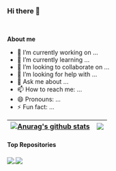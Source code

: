 ### Hi there 👋

<br />

**About me**

- 🔭 I’m currently working on ...
- 🌱 I’m currently learning ...
- 👯 I’m looking to collaborate on ...
- 🤔 I’m looking for help with ...
- 💬 Ask me about ...
- 📫 How to reach me: ...
- 😄 Pronouns: ...
- ⚡ Fun fact: ...


| <a href="https://github.com/uaste/github-readme-stats"><img align="center" src="https://github-readme-stats.vercel.app/api?username=uaste&show_icons=true&include_all_commits=true&theme=buefy&hide_border=true" alt="Anurag's github stats" /></a> | <a href="https://github.com/uaste/github-readme-stats"><img align="center" src="https://github-readme-stats.vercel.app/api/top-langs/?username=uaste&layout=compact&theme=buefy&hide_border=true" /></a> |
| ------------- | ------------- |


#### Top Repositories


<a href="https://github.com/uaste/uaste">
  <img align="center" src="https://github-readme-stats.vercel.app/api/pin/?username=uaste&repo=uaste&theme=buefy" />
</a>
<a href="https://github.com/uaste/uaste">
  <img align="center" src="https://github-readme-stats.vercel.app/api/pin/?username=uaste&repo=uaste&theme=buefy" />
</a>

<br />
<br />
